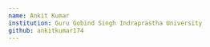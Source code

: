 ```yaml
---
name: Ankit Kumar
institution: Guru Gobind Singh Indraprastha University
github: ankitkumar174
---
```

